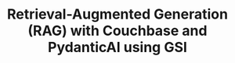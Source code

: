---
# frontmatter
path: "/tutorial-pydantic-ai-couchbase-rag"
title: Retrieval-Augmented Generation (RAG) with Couchbase and PydanticAI using GSI
short_title: RAG with Couchbase and PydanticAI
description:
  - Learn how to build a semantic search engine using Couchbase and PydanticAI using GSI.
  - This tutorial demonstrates how to integrate Couchbase's vector search capabilities with PydanticAI using tool calling.
  - You'll understand how to perform Retrieval-Augmented Generation (RAG) using PydanticAI and Couchbase.
content_type: tutorial
filter: sdk
technology:
  - vector search
tags:
  - Artificial Intelligence
  - LangChain
  - OpenAI
  - PydanticAI
  - GSI
sdk_language:
  - python
length: 30 Mins
---